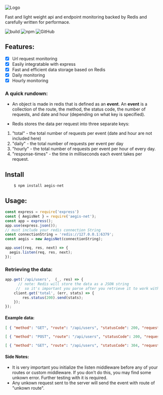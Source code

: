 ![Logo](misc/AegisNet-logo.png)


Fast and light weight api and endpoint monitoring backed by Redis and carefully written for performace.

![build](https://github.com/nishgowda/AegisNet/workflows/build/badge.svg)
![npm](https://img.shields.io/npm/v/aegis-net)
![GitHub](https://img.shields.io/github/license/nishgowda/aegis)
## Features:
- [X] Url request monitoring
- [X] Easily integratable with express
- [X] Fast and efficient data storage based on Redis
- [X] Daily monitoring
- [X] Hourly monitoring

### A quick rundown:
* An object is made in redis that is defined as an **event**. An **event** is a collection of the route, the method, the status code, the number of requests, and date and hour (depending on what key is specified).

* Redis stores the data per request into three separate keys:
 1. "total" - the total number of requests per event (date and hour are not included here)
 2. "daily" - the total number of requests per event per day
 3. "hourly" - the total number of requests per event per hour of every day.
 4. "response-times" - the time in milliseconds each event takes per request. 
 

## Install
``` 
    $ npm install aegis-net
```

## Usage:
``` javascript
const express = require('express')
const { AegisNet } = require('aegis-net');
const app = express();
app.use(express.json());
// must include your redis connection String
const connectionString = 'redis://127.0.0.1:6379';
const aegis = new AegisNet(connectionString);

app.use((req, res, next) => {
  aegis.listen(req, res, next);
});
```

### Retrieving the data:
```javascript
app.get('/api/users',  (_, res) => {
      // note: Redis will store the data as a JSON string 
     //  so it's important you parse after you retrieve it to work with it.
    client.get('total', (err, stats) => {
        res.status(200).send(stats);
    });
});
```

#### Example data:

``` JSON
[ { "method": "GET", "route": "/api/users", "statusCode": 200, "requests": 10 }]
```
``` JSON
[ { "method": "POST", "route": "/api/users", "statusCode": 200, "requests": 5, "date": "9/20/2020" }]
```
``` JSON
[ { "method": "GET", "route": "/api/users", "statusCode": 304, "requests": 2, "date": "9/20/2020", "hour": "12" }]
```
#### Side Notes:
- It is very important you initialize the listen middleware before any of your routes or custom middleware. If you don't do this, you may find some unkown error. Further testing with it is required.
 - Any unkown request sent to the server will send the event with route of "unkown route".




